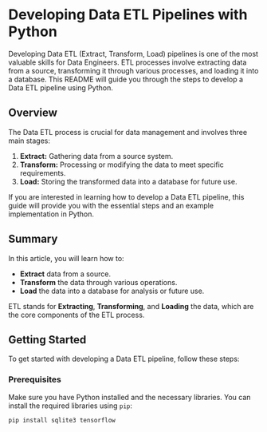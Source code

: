# Developing Data ETL Pipelines with Python

Developing Data ETL (Extract, Transform, Load) pipelines is one of the most valuable skills for Data Engineers. ETL processes involve extracting data from a source, transforming it through various processes, and loading it into a database. This README will guide you through the steps to develop a Data ETL pipeline using Python.

## Overview

The Data ETL process is crucial for data management and involves three main stages:
1. **Extract:** Gathering data from a source system.
2. **Transform:** Processing or modifying the data to meet specific requirements.
3. **Load:** Storing the transformed data into a database for future use.

If you are interested in learning how to develop a Data ETL pipeline, this guide will provide you with the essential steps and an example implementation in Python.

## Summary

In this article, you will learn how to:

- **Extract** data from a source.
- **Transform** the data through various operations.
- **Load** the data into a database for analysis or future use.

ETL stands for **Extracting**, **Transforming**, and **Loading** the data, which are the core components of the ETL process.

## Getting Started

To get started with developing a Data ETL pipeline, follow these steps:

### Prerequisites

Make sure you have Python installed and the necessary libraries. You can install the required libraries using `pip`:

```bash
pip install sqlite3 tensorflow

